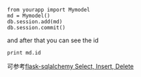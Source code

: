 
	from yourapp import Mymodel
	md = Mymodel()
	db.session.add(md)
	db.session.commit()

and after that you can see the id

	print md.id

可参考[flask-sqlalchemy Select, Insert, Delete](http://docs.jinkan.org/docs/flask-sqlalchemy/queries.html)
